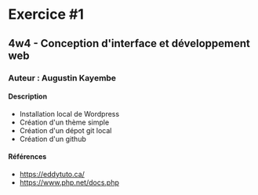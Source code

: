 # Exercice #1

## 4w4 - Conception d'interface et développement web

### Auteur : Augustin Kayembe

#### Description

- Installation local de Wordpress
- Création d'un thème simple
- Création d'un dépot git local
- Création d'un github

#### Références

- https://eddytuto.ca/
- https://www.php.net/docs.php
